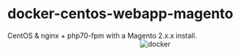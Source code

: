 # docker-centos-webapp-magento
CentOS & nginx + php70-fpm with a Magento 2.x.x install.
<span style="float: left; padding-right: 20px; width: 330px; text-align: right; display: block;">
![docker](http://i.imgur.com/rAuZnDH.png)
</span>
